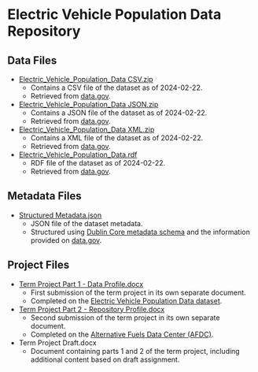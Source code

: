 # Electric Vehicle Population Data Repository

## Data Files
- [Electric_Vehicle_Population_Data CSV.zip](https://github.com/mjfisch3/Electric-Vehicle-Population-Data/blob/ee93f38618d2253ce19be0291ec9f4fb81305a3c/Electric_Vehicle_Population_Data%20CSV.zip)
    - Contains a CSV file of the dataset as of 2024-02-22. 
    - Retrieved from [data.gov](https://catalog.data.gov/dataset/electric-vehicle-population-data).
- [Electric_Vehicle_Population_Data JSON.zip](https://github.com/mjfisch3/Electric-Vehicle-Population-Data/blob/ee93f38618d2253ce19be0291ec9f4fb81305a3c/Electric_Vehicle_Population_Data%20JSON.zip)
    - Contains a JSON file of the dataset as of 2024-02-22.
    - Retrieved from [data.gov](https://catalog.data.gov/dataset/electric-vehicle-population-data).
- [Electric_Vehicle_Population_Data XML.zip](https://github.com/mjfisch3/Electric-Vehicle-Population-Data/blob/ee93f38618d2253ce19be0291ec9f4fb81305a3c/Electric_Vehicle_Population_Data%20XML.zip)
    - Contains a XML file of the dataset as of 2024-02-22.
    - Retrieved from [data.gov](https://catalog.data.gov/dataset/electric-vehicle-population-data).
- [Electric_Vehicle_Population_Data.rdf](https://github.com/mjfisch3/Electric-Vehicle-Population-Data/blob/ee93f38618d2253ce19be0291ec9f4fb81305a3c/Electric_Vehicle_Population_Data.rdf)
    - RDF file of the dataset as of 2024-02-22.
    - Retrieved from [data.gov](https://catalog.data.gov/dataset/electric-vehicle-population-data).
        
## Metadata Files
- [Structured Metadata.json](https://github.com/mjfisch3/Electric-Vehicle-Population-Data/blob/ee93f38618d2253ce19be0291ec9f4fb81305a3c/Structured%20Metadata.json)
    - JSON file of the dataset metadata. 
    - Structured using [Dublin Core metadata schema](https://www.dublincore.org/specifications/dublin-core/dcmi-terms/) and the information provided on [data.gov](https://catalog.data.gov/dataset/electric-vehicle-population-data).

## Project Files
- [Term Project Part 1 - Data Profile.docx](https://github.com/mjfisch3/Electric-Vehicle-Population-Data/blob/a2146a782e8c8299d432bad8d1cdd381266780df/Term%20Project%20Part%201%20-%20Data%20Profile.docx)
    - First submission of the term project in its own separate document. 
    - Completed on the [Electric Vehicle Population Data dataset](https://catalog.data.gov/dataset/electric-vehicle-population-data).
- [Term Project Part 2 - Repository Profile.docx](https://github.com/mjfisch3/Electric-Vehicle-Population-Data/blob/a2146a782e8c8299d432bad8d1cdd381266780df/Term%20Project%20Part%202%20-%20Repository%20Profile.docx)
    - Second submission of the term project in its own separate document. 
    - Completed on the [Alternative Fuels Data Center (AFDC)](https://afdc.energy.gov/).
- Term Project Draft.docx
    - Document containing parts 1 and 2 of the term project, including additional content based on draft assignment.
